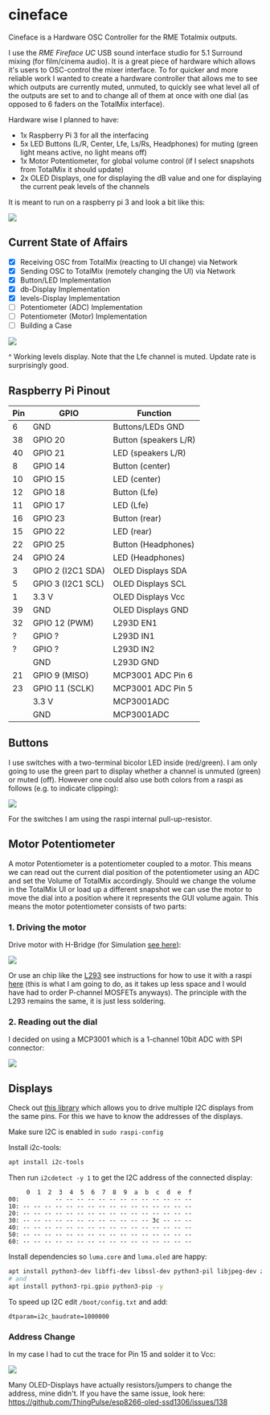 

# cineface

Cineface is a Hardware OSC Controller for the RME Totalmix outputs.

I use the _RME Fireface UC_ USB sound interface studio for 5.1 Surround mixing (for film/cinema audio). It is a great piece of hardware which allows it's users to OSC-control the mixer interface. To for quicker and more reliable work I wanted to create a hardware controller that allows me to see which outputs are currently muted, unmuted, to quickly see what level all of the outputs are set to and to change all of them at once with one dial (as opposed to 6 faders on the TotalMix interface).

Hardware wise I planned to have:

- 1x Raspberry Pi 3 for all the interfacing
- 5x LED Buttons (L/R, Center, Lfe, Ls/Rs, Headphones) for muting (green light means active, no light means off)
- 1x Motor Potentiometer, for global volume control (if I select snapshots from TotalMix it should update)
- 2x OLED Displays, one for displaying the dB value and one for displaying the current peak levels of the channels

It is meant to run on a raspberry pi 3 and look a bit like this:



![](images/panel.png)



## Current State of Affairs

- [x] Receiving OSC from TotalMix (reacting to UI change) via Network
- [x] Sending OSC to TotalMix (remotely changing the UI) via Network
- [x] Button/LED Implementation
- [x] db-Display Implementation
- [x] levels-Display Implementation
- [ ] Potentiometer (ADC) Implementation
- [ ] Potentiometer (Motor) Implementation
- [ ] Building a Case

![](images/levels_display.jpg)

^ Working levels display. Note that the Lfe channel is muted. Update rate is surprisingly good.

## Raspberry Pi Pinout

| Pin  | GPIO              | Function              |
| ---- | ----------------- | --------------------- |
| 6    | GND               | Buttons/LEDs GND      |
| 38   | GPIO 20           | Button (speakers L/R) |
| 40   | GPIO 21           | LED (speakers L/R)    |
| 8    | GPIO 14           | Button (center)       |
| 10   | GPIO 15           | LED (center)          |
| 12   | GPIO 18           | Button (Lfe)          |
| 11   | GPIO 17           | LED (Lfe)             |
| 16   | GPIO 23           | Button (rear)         |
| 15   | GPIO 22           | LED (rear)            |
| 22   | GPIO 25           | Button (Headphones)   |
| 24   | GPIO 24           | LED (Headphones)      |
| 3    | GPIO 2 (I2C1 SDA) | OLED Displays SDA     |
| 5    | GPIO 3 (I2C1 SCL) | OLED Displays SCL     |
| 1    | 3.3 V             | OLED Displays Vcc     |
| 39   | GND               | OLED Displays GND     |
| 32   | GPIO 12 (PWM)     | L293D EN1             |
| ?    | GPIO ?            | L293D IN1             |
| ?    | GPIO ?            | L293D IN2             |
|      | GND               | L293D GND             |
| 21   | GPIO 9 (MISO)     | MCP3001 ADC Pin 6     |
| 23   | GPIO 11 (SCLK)    | MCP3001 ADC Pin 5     |
|      | 3.3 V             | MCP3001ADC            |
|      | GND               | MCP3001ADC            |

## Buttons

I use switches with a two-terminal bicolor LED inside (red/green). I am only going to use the green part to display whether a channel is unmuted (green) or muted (off). However one could also use both colors from a raspi as follows (e.g. to indicate clipping):

![](images/led_drives.png)

For the switches I am using the raspi internal pull-up-resistor.

## Motor Potentiometer

A motor Potentiometer is a potentiometer coupled to a motor. This means we can read out the current dial position of the potentiometer using an ADC and set the Volume of TotalMix accordingly. Should we change the volume in the TotalMix UI or load up a different snapshot we can use the motor to move the dial into a position where it represents the GUI volume again. This means the motor potentiometer consists of two parts:

### 1. Driving the motor

Drive motor with H-Bridge (for Simulation [see here](https://tinyurl.com/yc7tqva5)):

![](images/h-bridge.png)

Or use an chip like the [L293](https://www.ti.com/product/L293) see instructions for how to use it with a raspi [here](https://sandstorm.de/de/blog/post/diy-raspberry-pi-l293d-motorsteuerung.html) (this is what I am going to do, as it takes up less space and I would have had to order P-channel MOSFETs anyways). The principle with the L293 remains the same, it is just less soldering.

### 2. Reading out the dial

I decided on using a MCP3001 which is a 1-channel 10bit ADC with SPI connector:

![](images/MCP3001.png)



## Displays

Check out [this library](https://github.com/bitbank2/ss_oled) which allows you to drive multiple I2C displays from the same pins. For this we have to know the addresses of the displays.

Make sure I2C is enabled in `sudo raspi-config`

Install i2c-tools:

```bash
apt install i2c-tools
```

Then run `i2cdetect -y 1` to get the I2C address of the connected display:

```
     0  1  2  3  4  5  6  7  8  9  a  b  c  d  e  f
00:          -- -- -- -- -- -- -- -- -- -- -- -- --
10: -- -- -- -- -- -- -- -- -- -- -- -- -- -- -- --
20: -- -- -- -- -- -- -- -- -- -- -- -- -- -- -- --
30: -- -- -- -- -- -- -- -- -- -- -- -- 3c -- -- --
40: -- -- -- -- -- -- -- -- -- -- -- -- -- -- -- --
50: -- -- -- -- -- -- -- -- -- -- -- -- -- -- -- --
60: -- -- -- -- -- -- -- -- -- -- -- -- -- -- -- --
```

Install dependencies so `luma.core` and `luma.oled` are happy:

```bash
apt install python3-dev libffi-dev libssl-dev python3-pil libjpeg-dev zlib1g-dev libfreetype6-dev liblcms2-dev libopenjp2-7 libtiff5 -y
# and
apt install python3-rpi.gpio python3-pip -y
```

To speed up I2C edit `/boot/config.txt` and add:

```
dtparam=i2c_baudrate=1000000
```

### Address Change

In my case I had to cut the trace for Pin 15 and solder it to Vcc:

![](images/i2c_address_change_oled.jpg)

Many OLED-Displays have actually resistors/jumpers to change the address, mine didn't. If you have the same issue, look here: https://github.com/ThingPulse/esp8266-oled-ssd1306/issues/138